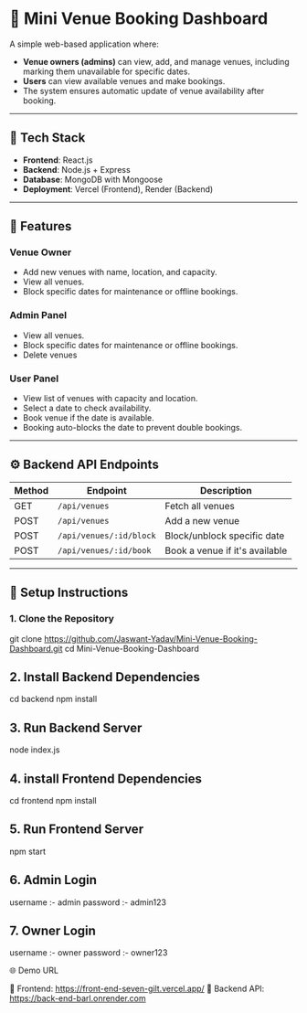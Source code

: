 # 🏨 Mini Venue Booking Dashboard

A simple web-based application where:

- **Venue owners (admins)** can view, add, and manage venues, including marking them unavailable for specific dates.
- **Users** can view available venues and make bookings.
- The system ensures automatic update of venue availability after booking.

---

## 🔧 Tech Stack

- **Frontend**: React.js
- **Backend**: Node.js + Express
- **Database**: MongoDB with Mongoose
- **Deployment**: Vercel (Frontend), Render (Backend)

---

## 📂 Features

###  Venue Owner
- Add new venues with name, location, and capacity.
- View all venues.
- Block specific dates for maintenance or offline bookings.

### Admin Panel 
- View all venues.
- Block specific dates for maintenance or offline bookings.
- Delete venues

### User Panel
- View list of venues with capacity and location.
- Select a date to check availability.
- Book venue if the date is available.
- Booking auto-blocks the date to prevent double bookings.

---

## ⚙️ Backend API Endpoints

| Method | Endpoint                       | Description                         |
|--------|--------------------------------|-------------------------------------|
| GET    | `/api/venues`                 | Fetch all venues                    |
| POST   | `/api/venues`                | Add a new venue                     |
| POST   | `/api/venues/:id/block`      | Block/unblock specific date         |
| POST   | `/api/venues/:id/book`       | Book a venue if it's available      |

---

## 🚀 Setup Instructions

### 1. Clone the Repository

git clone https://github.com/Jaswant-Yadav/Mini-Venue-Booking-Dashboard.git
cd Mini-Venue-Booking-Dashboard


##  2. Install Backend Dependencies

cd backend
npm install

## 3. Run Backend Server

node index.js

## 4. install Frontend Dependencies

cd frontend
npm install

## 5. Run Frontend Server

npm start

## 6. Admin Login

username :- admin
password :- admin123

## 7. Owner Login

username :- owner
password :- owner123


🌐 Demo URL

🔗 Frontend: https://front-end-seven-gilt.vercel.app/
🔗 Backend API: https://back-end-barl.onrender.com
